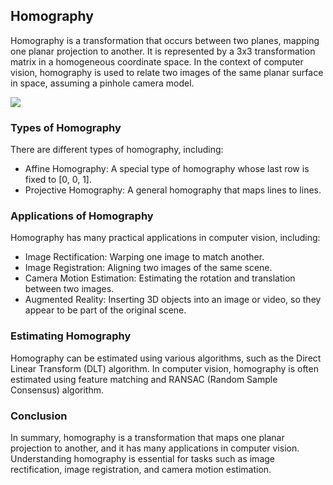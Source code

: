 ## Homography

Homography is a transformation that occurs between two planes, mapping one planar projection to another. It is represented by a 3x3 transformation matrix in a homogeneous coordinate space. In the context of computer vision, homography is used to relate two images of the same planar surface in space, assuming a pinhole camera model.

<img src="https://imgs.search.brave.com/ykKAFFoL4cMw76-Eo9yPFmtf27a1PAvuGmrBu1cc67s/rs:fit:860:0:0:0/g:ce/aHR0cHM6Ly9kb2Nz/Lm9wZW5jdi5vcmcv/My40LjAvaG9tb2dy/YXBoeV90cmFuc2Zv/cm1hdGlvbl9leGFt/cGxlMy5qcGc">

### Types of Homography

There are different types of homography, including:

- Affine Homography: A special type of homography whose last row is fixed to [0, 0, 1].
- Projective Homography: A general homography that maps lines to lines.

### Applications of Homography

Homography has many practical applications in computer vision, including:

- Image Rectification: Warping one image to match another.
- Image Registration: Aligning two images of the same scene.
- Camera Motion Estimation: Estimating the rotation and translation between two images.
- Augmented Reality: Inserting 3D objects into an image or video, so they appear to be part of the original scene.

### Estimating Homography

Homography can be estimated using various algorithms, such as the Direct Linear Transform (DLT) algorithm. In computer vision, homography is often estimated using feature matching and RANSAC (Random Sample Consensus) algorithm.

### Conclusion

In summary, homography is a transformation that maps one planar projection to another, and it has many applications in computer vision. Understanding homography is essential for tasks such as image rectification, image registration, and camera motion estimation.

